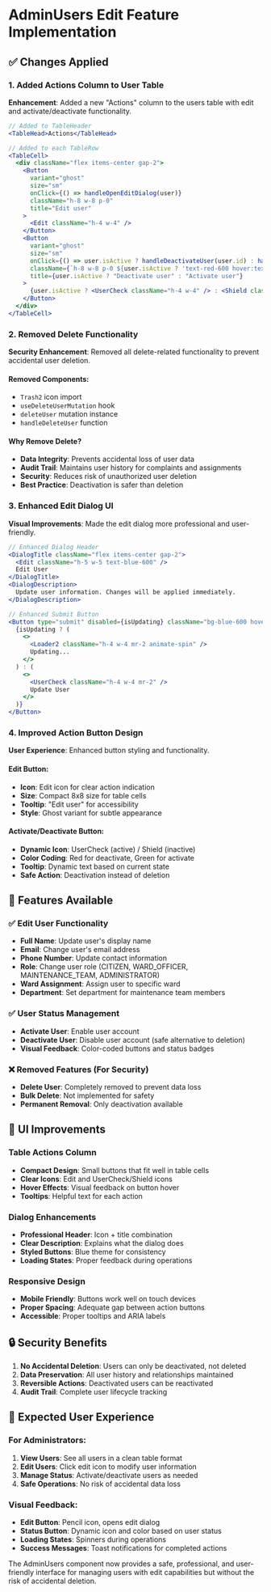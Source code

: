 # AdminUsers Edit Feature Implementation

## ✅ Changes Applied

### 1. Added Actions Column to User Table
**Enhancement**: Added a new "Actions" column to the users table with edit and activate/deactivate functionality.

```jsx
// Added to TableHeader
<TableHead>Actions</TableHead>

// Added to each TableRow
<TableCell>
  <div className="flex items-center gap-2">
    <Button
      variant="ghost"
      size="sm"
      onClick={() => handleOpenEditDialog(user)}
      className="h-8 w-8 p-0"
      title="Edit user"
    >
      <Edit className="h-4 w-4" />
    </Button>
    <Button
      variant="ghost"
      size="sm"
      onClick={() => user.isActive ? handleDeactivateUser(user.id) : handleActivateUser(user.id)}
      className={`h-8 w-8 p-0 ${user.isActive ? 'text-red-600 hover:text-red-700' : 'text-green-600 hover:text-green-700'}`}
      title={user.isActive ? "Deactivate user" : "Activate user"}
    >
      {user.isActive ? <UserCheck className="h-4 w-4" /> : <Shield className="h-4 w-4" />}
    </Button>
  </div>
</TableCell>
```

### 2. Removed Delete Functionality
**Security Enhancement**: Removed all delete-related functionality to prevent accidental user deletion.

#### Removed Components:
- `Trash2` icon import
- `useDeleteUserMutation` hook
- `deleteUser` mutation instance
- `handleDeleteUser` function

#### Why Remove Delete?
- **Data Integrity**: Prevents accidental loss of user data
- **Audit Trail**: Maintains user history for complaints and assignments
- **Security**: Reduces risk of unauthorized user deletion
- **Best Practice**: Deactivation is safer than deletion

### 3. Enhanced Edit Dialog UI
**Visual Improvements**: Made the edit dialog more professional and user-friendly.

```jsx
// Enhanced Dialog Header
<DialogTitle className="flex items-center gap-2">
  <Edit className="h-5 w-5 text-blue-600" />
  Edit User
</DialogTitle>
<DialogDescription>
  Update user information. Changes will be applied immediately.
</DialogDescription>

// Enhanced Submit Button
<Button type="submit" disabled={isUpdating} className="bg-blue-600 hover:bg-blue-700">
  {isUpdating ? (
    <>
      <Loader2 className="h-4 w-4 mr-2 animate-spin" />
      Updating...
    </>
  ) : (
    <>
      <UserCheck className="h-4 w-4 mr-2" />
      Update User
    </>
  )}
</Button>
```

### 4. Improved Action Button Design
**User Experience**: Enhanced button styling and functionality.

#### Edit Button:
- **Icon**: Edit icon for clear action indication
- **Size**: Compact 8x8 size for table cells
- **Tooltip**: "Edit user" for accessibility
- **Style**: Ghost variant for subtle appearance

#### Activate/Deactivate Button:
- **Dynamic Icon**: UserCheck (active) / Shield (inactive)
- **Color Coding**: Red for deactivate, Green for activate
- **Tooltip**: Dynamic text based on current state
- **Safe Action**: Deactivation instead of deletion

## 🎯 Features Available

### ✅ Edit User Functionality
- **Full Name**: Update user's display name
- **Email**: Change user's email address
- **Phone Number**: Update contact information
- **Role**: Change user role (CITIZEN, WARD_OFFICER, MAINTENANCE_TEAM, ADMINISTRATOR)
- **Ward Assignment**: Assign user to specific ward
- **Department**: Set department for maintenance team members

### ✅ User Status Management
- **Activate User**: Enable user account
- **Deactivate User**: Disable user account (safe alternative to deletion)
- **Visual Feedback**: Color-coded buttons and status badges

### ❌ Removed Features (For Security)
- **Delete User**: Completely removed to prevent data loss
- **Bulk Delete**: Not implemented for safety
- **Permanent Removal**: Only deactivation available

## 🎨 UI Improvements

### Table Actions Column
- **Compact Design**: Small buttons that fit well in table cells
- **Clear Icons**: Edit and UserCheck/Shield icons
- **Hover Effects**: Visual feedback on button hover
- **Tooltips**: Helpful text for each action

### Dialog Enhancements
- **Professional Header**: Icon + title combination
- **Clear Description**: Explains what the dialog does
- **Styled Buttons**: Blue theme for consistency
- **Loading States**: Proper feedback during operations

### Responsive Design
- **Mobile Friendly**: Buttons work well on touch devices
- **Proper Spacing**: Adequate gap between action buttons
- **Accessible**: Proper tooltips and ARIA labels

## 🔒 Security Benefits

1. **No Accidental Deletion**: Users can only be deactivated, not deleted
2. **Data Preservation**: All user history and relationships maintained
3. **Reversible Actions**: Deactivated users can be reactivated
4. **Audit Trail**: Complete user lifecycle tracking

## 🚀 Expected User Experience

### For Administrators:
1. **View Users**: See all users in a clean table format
2. **Edit Users**: Click edit icon to modify user information
3. **Manage Status**: Activate/deactivate users as needed
4. **Safe Operations**: No risk of accidental data loss

### Visual Feedback:
- **Edit Button**: Pencil icon, opens edit dialog
- **Status Button**: Dynamic icon and color based on user status
- **Loading States**: Spinners during operations
- **Success Messages**: Toast notifications for completed actions

The AdminUsers component now provides a safe, professional, and user-friendly interface for managing users with edit capabilities but without the risk of accidental deletion.